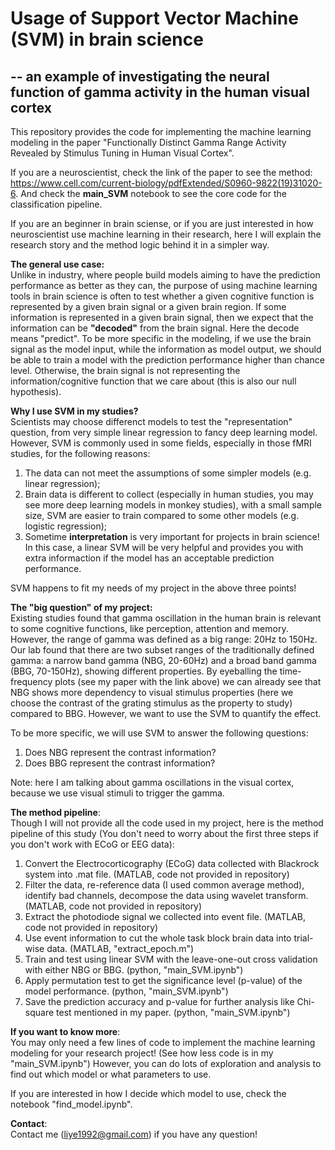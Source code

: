 # Usage of Support Vector Machine (SVM) in brain science 
## -- an example of investigating the neural function of gamma activity in the human visual cortex

This repository provides the code for implementing the machine learning modeling in the paper "Functionally Distinct Gamma Range Activity Revealed by Stimulus Tuning in Human Visual Cortex".

If you are a neuroscientist, check the link of the paper to see the method: https://www.cell.com/current-biology/pdfExtended/S0960-9822(19)31020-6. And check the __main_SVM__ notebook to see the core code for the classification pipeline.

If you are an beginner in brain sciense, or if you are just interested in how neuroscientist use machine learning in their research, here I will explain the research story and the method logic behind it in a simpler way.

__The general use case:__ <br>
Unlike in industry, where people build models aiming to have the prediction performance as better as they can, the purpose of using machine learning tools in brain science is often to test whether a given cognitive function is represented by a given brain signal or a given brain region. If some information is represented in a given brain signal, then we expect that the information can be __"decoded"__ from the brain signal. Here the decode means "predict". To be more specific in the modeling, if we use the brain signal as the model input, while the information as model output, we should be able to train a model with the prediction performance higher than chance level. Otherwise, the brain signal is not representing the information/cognitive function that we care about (this is also our null hypothesis).

__Why I use SVM in my studies?__ <br>
Scientists may choose differenct models to test the "representation" question, from very simple linear regression to fancy deep learning model. However, SVM is commonly used in some fields, especially in those fMRI studies, for the following reasons:
1) The data can not meet the assumptions of some simpler models (e.g. linear regression); 
2) Brain data is different to collect (especially in human studies, you may see more deep learning models in monkey studies), with a small sample size, SVM are easier to train compared to some other models (e.g. logistic regression);
3) Sometime __interpretation__ is very important for projects in brain science! In this case, a linear SVM will be very helpful and provides you with extra informaction if the model has an acceptable prediction performance.

SVM happens to fit my needs of my project in the above three points!

__The "big question" of my project:__ <br>
Existing studies found that gamma oscillation in the human brain is relevant to some cognitive functions, like perception, attention and memory. However, the range of gamma was defined as a big range: 20Hz to 150Hz. Our lab found that there are two subset ranges of the traditionally defined gamma: a narrow band gamma (NBG, 20-60Hz) and a broad band gamma (BBG, 70-150Hz), showing different properties. By eyeballing the time-frequency plots (see my paper with the link above) we can already see that NBG shows more dependency to visual stimulus properties (here we choose the contrast of the grating stimulus as the property to study) compared to BBG. However, we want to use the SVM to quantify the effect. 

To be more specific, we will use SVM to answer the following questions:
1) Does NBG represent the contrast information? 
2) Does BBG represent the contrast information?

Note: here I am talking about gamma oscillations in the visual cortex, because we use visual stimuli to trigger the gamma.

__The method pipeline__: <br>
Though I will not provide all the code used in my project, here is the method pipeline of this study (You don't need to worry about the first three steps if you don't work with ECoG or EEG data):
1) Convert the Electrocorticography (ECoG) data collected with Blackrock system into .mat file. (MATLAB, code not provided in repository)
2) Filter the data, re-reference data (I used common average method), identify bad channels, decompose the data using wavelet transform. (MATLAB, code not provided in repository)
3) Extract the photodiode signal we collected into event file. (MATLAB, code not provided in repository)
4) Use event information to cut the whole task block brain data into trial-wise data. (MATLAB, "extract_epoch.m")
5) Train and test using linear SVM with the leave-one-out cross validation with either NBG or BBG. (python, "main_SVM.ipynb")
6) Apply permutation test to get the significance level (p-value) of the model performance. (python, "main_SVM.ipynb")
7) Save the prediction accuracy and p-value for further analysis like Chi-square test mentioned in my paper. (python, "main_SVM.ipynb")

__If you want to know more__: <br>
You may only need a few lines of code to implement the machine learning modeling for your research project! (See how less code is in my "main_SVM.ipynb") However, you can do lots of exploration and analysis to find out which model or what parameters to use.

If you are interested in how I decide which model to use, check the notebook "find_model.ipynb".

__Contact__: <br>
Contact me (liye1992@gmail.com) if you have any question!
